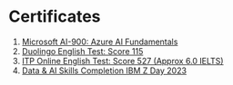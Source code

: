# Certificates

1. [Microsoft AI-900: Azure AI Fundamentals](https://github.com/nashihabdul/certficates/blob/main/microsoft%20ai%20fundamentals.pdf)
2. [Duolingo English Test: Score 115](https://github.com/nashihabdul/certficates/blob/main/duolingo_english_test.pdf)
3. [ITP Online English Test: Score 527 (Approx 6.0 IELTS)](https://github.com/nashihabdul/certficates/blob/main/itp_online_blc.pdf)
4. [Data & AI Skills Completion IBM Z Day 2023](https://github.com/nashihabdul/certficates/blob/main/ibm_z_day.pdf)
